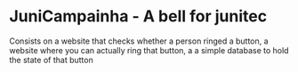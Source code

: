 # JuniCampainha - A  bell for junitec

Consists on a website that checks whether a person ringed a button, a website where you can actually ring that button, a a simple database to hold the state of that button
